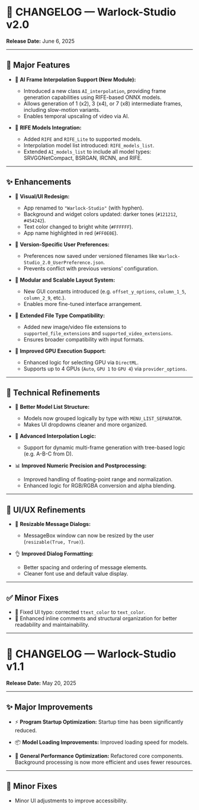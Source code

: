 # 📝 **CHANGELOG — Warlock-Studio v2.0**

**Release Date:** June 6, 2025

---

## 🚀 Major Features

- 🧠 **AI Frame Interpolation Support (New Module):**

  - Introduced a new class `AI_interpolation`, providing frame generation capabilities using RIFE-based ONNX models.
  - Allows generation of 1 (x2), 3 (x4), or 7 (x8) intermediate frames, including slow-motion variants.
  - Enables temporal upscaling of video via AI.

- 🎥 **RIFE Models Integration:**

  - Added `RIFE` and `RIFE_Lite` to supported models.
  - Interpolation model list introduced: `RIFE_models_list`.
  - Extended `AI_models_list` to include all model types: SRVGGNetCompact, BSRGAN, IRCNN, and RIFE.

---

## ✨ Enhancements

- 🎨 **Visual/UI Redesign:**

  - App renamed to `"Warlock-Studio"` (with hyphen).
  - Background and widget colors updated: darker tones (`#121212`, `#454242`).
  - Text color changed to bright white (`#FFFFFF`).
  - App name highlighted in red (`#FF0E0E`).

- 📂 **Version-Specific User Preferences:**

  - Preferences now saved under versioned filenames like `Warlock-Studio_2.0_UserPreference.json`.
  - Prevents conflict with previous versions' configuration.

- 🧬 **Modular and Scalable Layout System:**

  - New GUI constants introduced (e.g. `offset_y_options`, `column_1_5`, `column_2_9`, etc.).
  - Enables more fine-tuned interface arrangement.

- 💾 **Extended File Type Compatibility:**

  - Added new image/video file extensions to `supported_file_extensions` and `supported_video_extensions`.
  - Ensures broader compatibility with input formats.

- 🚀 **Improved GPU Execution Support:**

  - Enhanced logic for selecting GPU via `DirectML`.
  - Supports up to 4 GPUs (`Auto`, `GPU 1` to `GPU 4`) via `provider_options`.

---

## 🔧 Technical Refinements

- 🧹 **Better Model List Structure:**

  - Models now grouped logically by type with `MENU_LIST_SEPARATOR`.
  - Makes UI dropdowns cleaner and more organized.

- 🧪 **Advanced Interpolation Logic:**

  - Support for dynamic multi-frame generation with tree-based logic (e.g. A-B-C from D).

- 📊 **Improved Numeric Precision and Postprocessing:**

  - Improved handling of floating-point range and normalization.
  - Enhanced logic for RGB/RGBA conversion and alpha blending.

---

## 🦖 UI/UX Refinements

- 📏 **Resizable Message Dialogs:**

  - MessageBox window can now be resized by the user (`resizable(True, True)`).

- 👌 **Improved Dialog Formatting:**

  - Better spacing and ordering of message elements.
  - Cleaner font use and default value display.

---

## ✅ Minor Fixes

- 🔧 Fixed UI typo: corrected `ttext_color` to `text_color`.
- 🪯 Enhanced inline comments and structural organization for better readability and maintainability.

---

# 📝 **CHANGELOG — Warlock-Studio v1.1**

**Release Date:** May 20, 2025

---

## ✨ Major Improvements

- ⚡ **Program Startup Optimization:**
  Startup time has been significantly reduced.

- 📦 **Model Loading Improvements:**
  Improved loading speed for models.

- 🔧 **General Performance Optimization:**
  Refactored core components. Background processing is now more efficient and uses fewer resources.

---

## 🐛 Minor Fixes

- Minor UI adjustments to improve accessibility.
